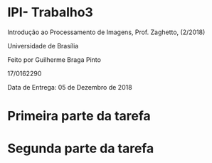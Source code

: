 # IPI- Trabalho3

Introdução ao Processamento de Imagens, Prof. Zaghetto, (2/2018)

Universidade de Brasília

Feito por Guilherme Braga Pinto

17/0162290

Data de Entrega: 05 de Dezembro de 2018

# Primeira parte da tarefa


# Segunda parte da tarefa
